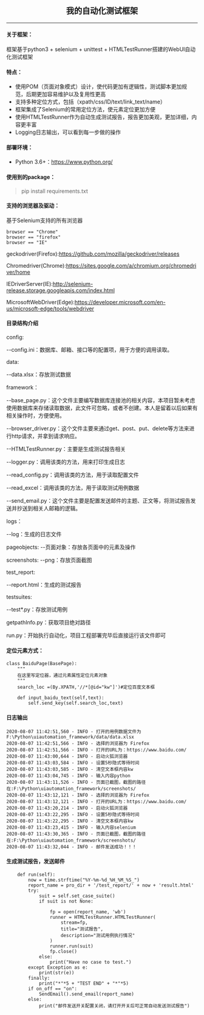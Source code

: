 ## <center> **我的自动化测试框架**</center>

---
#### 关于框架：
框架基于python3 + selenium + unittest + HTMLTestRunner搭建的WebUI自动化测试框架

#### 特点：
- 使用POM（页面对象模式）设计，使代码更加有逻辑性，测试脚本更加规范，后期更加容易维护以及复用性更高
- 支持多种定位方式，包括（xpath/css/ID/text/link_text/name）
- 框架集成了Selenium的常用定位方法，使元素定位更加方便
- 使用HTMLTestRunner作为自动生成测试报告，报告更加美观，更加详细，内容更丰富
- Logging日志输出，可以看到每一步做的操作

#### 部署环境：
- Python 3.6+：https://www.python.org/

#### 使用到的package：

> pip install requirements.txt

#### 支持的浏览器及驱动：
基于Selenium支持的所有浏览器

```
browser == "Chrome"
browser == "firefox"
browser == "IE"
```
geckodriver(Firefox):https://github.com/mozilla/geckodriver/releases

Chromedriver(Chrome):https://sites.google.com/a/chromium.org/chromedriver/home

IEDriverServer(IE):http://selenium-release.storage.googleapis.com/index.html

MicrosoftWebDriver(Edge):https://developer.microsoft.com/en-us/microsoft-edge/tools/webdriver

#### 目录结构介绍

config:

--config.ini：数据库、邮箱、接口等的配置项，用于方便的调用读取。

data:

--data.xlsx：存放测试数据

framework：

--base_page.py：这个文件主要编写数据库连接池的相关内容，本项目暂未考虑使用数据库来存储读取数据，此文件可忽略，或者不创建。本人是留着以后如果有相关操作时，方便使用。

--browser_driver.py：这个文件主要来通过get、post、put、delete等方法来进行http请求，并拿到请求响应。

--HTMLTestRunner.py：主要是生成测试报告相关

--logger.py：调用该类的方法，用来打印生成日志

--read_config.py：调用该类的方法，用于读取配置文件

--read_excel：调用该类的方法，用于读取测试用例数据

--send_email.py：这个文件主要是配置发送邮件的主题、正文等，将测试报告发送并抄送到相关人邮箱的逻辑。

logs：

--log：生成的日志文件

pageobjects:
--页面对象：存放各页面中的元素及操作

screenshots:
--png：存放页面截图

test_report:

--report.html：生成的测试报告

testsuites:

--test*.py：存放测试用例

getpathInfo.py：获取项目绝对路径

run.py：开始执行自动化，项目工程部署完毕后直接运行该文件即可

#### 定位元素方式：

```
class BaiduPage(BasePage):
    """
    在这里写定位器，通过元素属性定位元素对象
    """
    search_loc =(By.XPATH,'//*[@id="kw"]')#定位百度文本框

    def input_baidu_text(self,text):
        self.send_key(self.search_loc,text)
```


#### 日志输出

```
2020-08-07 11:42:51,560 - INFO - 打开的用例数据文件为F:\Python\uiautomation_framework/data/data.xlsx
2020-08-07 11:42:51,566 - INFO - 选择的浏览器为 Firefox
2020-08-07 11:42:51,566 - INFO - 打开的URL为：https://www.baidu.com/
2020-08-07 11:43:00,644 - INFO - 启动火狐浏览器
2020-08-07 11:43:03,584 - INFO - 设置5秒隐式等待时间
2020-08-07 11:43:03,585 - INFO - 清空文本框内容kw
2020-08-07 11:43:04,745 - INFO - 输入内容python
2020-08-07 11:43:11,526 - INFO - 页面已截图，截图的路径在:F:\Python\uiautomation_framework/screenshots/
2020-08-07 11:43:12,121 - INFO - 选择的浏览器为 Firefox
2020-08-07 11:43:12,121 - INFO - 打开的URL为：https://www.baidu.com/
2020-08-07 11:43:20,214 - INFO - 启动火狐浏览器
2020-08-07 11:43:22,295 - INFO - 设置5秒隐式等待时间
2020-08-07 11:43:22,295 - INFO - 清空文本框内容kw
2020-08-07 11:43:23,415 - INFO - 输入内容selenium
2020-08-07 11:43:30,365 - INFO - 页面已截图，截图的路径在:F:\Python\uiautomation_framework/screenshots/
2020-08-07 11:43:32,044 - INFO - 邮件发送成功！！！
```

#### 生成测试报告，发送邮件

```
	def run(self):
		now = time.strftime("%Y-%m-%d_%H_%M_%S_")
		report_name = pro_dir + '/test_report/' + now + 'result.html'
		try:
			suit = self.set_case_suite()
			if suit is not None:

				fp = open(report_name, 'wb')
				runner = HTMLTestRunner.HTMLTestRunner(
					stream=fp,
					title="测试报告",
					description="测试用例执行情况"
				)
				runner.run(suit)
				fp.close()
			else:
				print("Have no case to test.")
		except Exception as e:
			print(str(e))
		finally:
			print("*"*5 + "TEST END" + "*"*5)
		if on_off == "on":
			SendEmail().send_email(report_name)
		else:
			print("邮件发送开关配置关闭，请打开开关后可正常自动发送测试报告")
```


